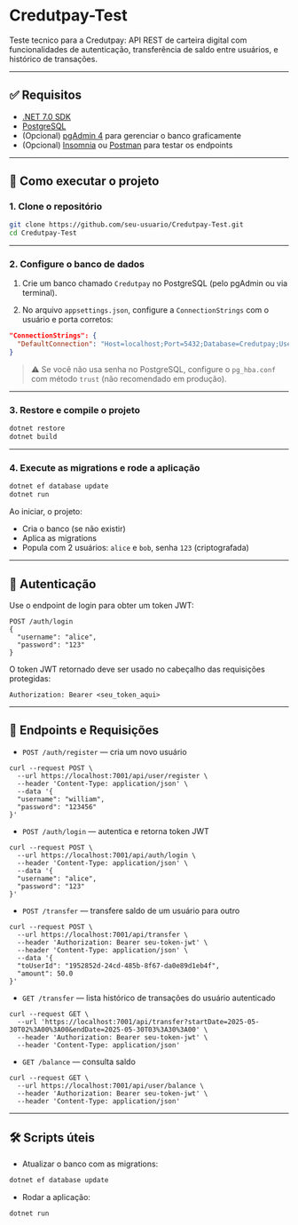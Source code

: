 ﻿# Credutpay-Test
Teste tecnico para a Credutpay:
	API REST de carteira digital com funcionalidades de autenticação, transferência de saldo entre usuários, e histórico de transações.

---

## ✅ Requisitos

- [.NET 7.0 SDK](https://dotnet.microsoft.com/en-us/download/dotnet/7.0)
- [PostgreSQL](https://www.postgresql.org/download/)
- (Opcional) [pgAdmin 4](https://www.pgadmin.org/download/) para gerenciar o banco graficamente
- (Opcional) [Insomnia](https://insomnia.rest/download) ou [Postman](https://www.postman.com/downloads/) para testar os endpoints

---

## 🚀 Como executar o projeto

### 1. Clone o repositório

```bash
git clone https://github.com/seu-usuario/Credutpay-Test.git
cd Credutpay-Test
```

---

### 2. Configure o banco de dados

1. Crie um banco chamado `Credutpay` no PostgreSQL (pelo pgAdmin ou via terminal).

2. No arquivo `appsettings.json`, configure a `ConnectionStrings` com o usuário e porta corretos:

```json
"ConnectionStrings": {
  "DefaultConnection": "Host=localhost;Port=5432;Database=Credutpay;Username=postgres;Password=sua_senha"
}
```

> ⚠️ Se você não usa senha no PostgreSQL, configure o `pg_hba.conf` com método `trust` (não recomendado em produção).

---

### 3. Restore e compile o projeto

```bash
dotnet restore
dotnet build
```

---

### 4. Execute as migrations e rode a aplicação

```bash
dotnet ef database update
dotnet run
```

Ao iniciar, o projeto:
- Cria o banco (se não existir)
- Aplica as migrations
- Popula com 2 usuários: `alice` e `bob`, senha `123` (criptografada)

---

## 🔑 Autenticação

Use o endpoint de login para obter um token JWT:

```
POST /auth/login
{
  "username": "alice",
  "password": "123"
}
```

O token JWT retornado deve ser usado no cabeçalho das requisições protegidas:

```
Authorization: Bearer <seu_token_aqui>
```

---

## 📮 Endpoints e Requisições

- `POST /auth/register` — cria um novo usuário
```cURL
curl --request POST \
  --url https://localhost:7001/api/user/register \
  --header 'Content-Type: application/json' \
  --data '{
  "username": "william",
  "password": "123456"
}'
```

- `POST /auth/login` — autentica e retorna token JWT
```cURL
curl --request POST \
  --url https://localhost:7001/api/auth/login \
  --header 'Content-Type: application/json' \
  --data '{
  "username": "alice",
  "password": "123"
}'
```

- `POST /transfer` — transfere saldo de um usuário para outro
```cURL
curl --request POST \
  --url https://localhost:7001/api/transfer \
  --header 'Authorization: Bearer seu-token-jwt' \
  --header 'Content-Type: application/json' \
  --data '{
  "toUserId": "1952852d-24cd-485b-8f67-da0e89d1eb4f",
  "amount": 50.0
}'
```

- `GET /transfer` — lista histórico de transações do usuário autenticado
```cURL
curl --request GET \
  --url 'https://localhost:7001/api/transfer?startDate=2025-05-30T02%3A00%3A00&endDate=2025-05-30T03%3A30%3A00' \
  --header 'Authorization: Bearer seu-token-jwt' \
  --header 'Content-Type: application/json'
```

- `GET /balance` — consulta saldo
```cURL
curl --request GET \
  --url https://localhost:7001/api/user/balance \
  --header 'Authorization: Bearer seu-token-jwt' \
  --header 'Content-Type: application/json'
```

---

## 🛠️ Scripts úteis
 
- Atualizar o banco com as migrations:

```bash
dotnet ef database update
```

- Rodar a aplicação:
```bash
dotnet run
```


